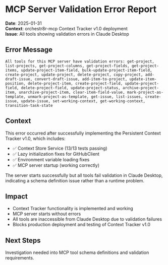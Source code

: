 # MCP Server Validation Error Report

**Date**: 2025-01-31  
**Context**: orchestr8r-mcp Context Tracker v1.0 deployment  
**Issue**: All tools showing validation errors in Claude Desktop  

## Error Message

```
All tools for this MCP server have validation errors: get-project, list-projects, get-project-columns, get-project-fields, get-project-items, update-project-item-field, bulk-update-project-item-field, create-project, update-project, delete-project, copy-project, add-draft-issue, convert-draft-issue, add-item-to-project, update-item-position, delete-project-item, create-project-field, update-project-field, delete-project-field, update-project-status, archive-project-item, unarchive-project-item, clear-item-field-value, mark-project-as-template, unmark-project-as-template, get-issue, list-issues, create-issue, update-issue, set-working-context, get-working-context, transition-task-state
```

## Context

This error occurred after successfully implementing the Persistent Context Tracker v1.0, which includes:
- ✅ Context Store Service (13/13 tests passing)
- ✅ Lazy initialization fixes for GitHubClient
- ✅ Environment variable loading fixes
- ✅ MCP server startup (working correctly)

The server starts successfully but all tools fail validation in Claude Desktop, indicating a schema definition issue rather than a runtime problem.

## Impact

- Context Tracker functionality is implemented and working
- MCP server starts without errors
- All tools are inaccessible from Claude Desktop due to validation failures
- Blocks production deployment and testing of Context Tracker v1.0

## Next Steps

Investigation needed into MCP tool schema definitions and validation requirements.
